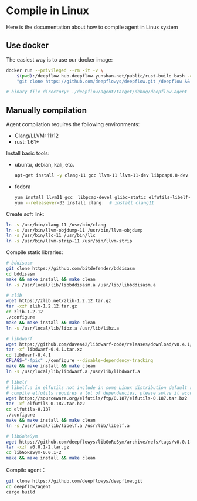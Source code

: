 # Compile in Linux

Here is the documentation about how to compile agent in Linux system

## Use docker

The easiest way is to use our docker image:
```bash
docker run --privileged --rm -it -v \
    $(pwd):/deepflow hub.deepflow.yunshan.net/public/rust-build bash -c \
    "git clone https://github.com/deepflowys/deepflow.git /deepflow && cd /deepflow/agent && cargo build"

# binary file directory: ./deepflow/agent/target/debug/deepflow-agent
```

## Manually compilation

Agent compilation requires the following environments:
- Clang/LLVM: 11/12
- rust: 1.61+

Install basic tools:
- ubuntu, debian, kali, etc.
  ```bash
  apt-get install -y clang-11 gcc llvm-11 llvm-11-dev libpcap0.8-dev libelf-dev make
  ```
- fedora
  ```bash
  yum install llvm11 gcc  libpcap-devel glibc-static elfutils-libelf-devel make
  yum --releasever=33 install clang   # install clang11
  ```

Create soft link:
```bash
ln -s /usr/bin/clang-11 /usr/bin/clang
ln -s /usr/bin/llvm-objdump-11 /usr/bin/llvm-objdump
ln -s /usr/bin/llc-11 /usr/bin/llc
ln -s /usr/bin/llvm-strip-11 /usr/bin/llvm-strip
```

Compile static libraries:
```bash
# bddisasm
git clone https://github.com/bitdefender/bddisasm
cd bddisasm
make && make install && make clean
ln -s /usr/local/lib/libbddisasm.a /usr/lib/libbddisasm.a

# zlib
wget https://zlib.net/zlib-1.2.12.tar.gz
tar -xzf zlib-1.2.12.tar.gz
cd zlib-1.2.12
./configure
make && make install && make clean
ln -s /usr/local/lib/libz.a /usr/lib/libz.a

# libdwarf
wget https://github.com/davea42/libdwarf-code/releases/download/v0.4.1/libdwarf-0.4.1.tar.xz
tar -xf libdwarf-0.4.1.tar.xz
cd libdwarf-0.4.1
CFLAGS="-fpic" ./configure --disable-dependency-tracking
make && make install && make clean
ln -s /usr/local/lib/libdwarf.a /usr/lib/libdwarf.a

# libelf
# libelf.a in elfutils not include in some Linux distribution default repository.
# compile elfutils requires a lot of dependencies, please solve it according to your Linux distribution.
wget https://sourceware.org/elfutils/ftp/0.187/elfutils-0.187.tar.bz2
tar -xf elfutils-0.187.tar.bz2
cd elfutils-0.187
./configure
make && make install && make clean
ln -s /usr/local/lib/libelf.a /usr/lib/libelf.a

# libGoReSym
wget https://github.com/deepflowys/libGoReSym/archive/refs/tags/v0.0.1-2.tar.gz
tar -xzf v0.0.1-2.tar.gz
cd libGoReSym-0.0.1-2
make && make install && make clean
```

Compile agent：
```bash
git clone https://github.com/deepflowys/deepflow.git
cd deepflow/agent
cargo build
```
